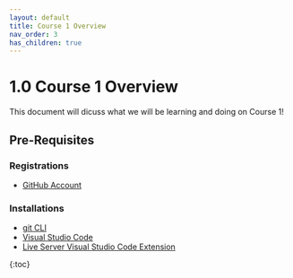 ```yaml
---
layout: default
title: Course 1 Overview
nav_order: 3
has_children: true
---
```


# 1.0 Course 1 Overview
This document will dicuss what we will be learning and doing on Course 1!

## Pre-Requisites
### Registrations
* [GitHub Account](www.github.com)

### Installations
* [git CLI](https://git-scm.com/book/en/v2/Getting-Started-Installing-Git)
* [Visual Studio Code](https://code.visualstudio.com/download)
* [Live Server Visual Studio Code Extension](https://marketplace.visualstudio.com/items?itemName=ritwickdey.LiveServer)


{:toc}
